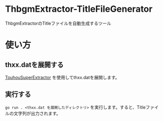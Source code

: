 # ThbgmExtractor-TitleFileGenerator
ThbgmExtractorのTitleファイルを自動生成するツール

# 使い方
## thxx.datを展開する
[TouhouSuperExtractor](https://resemblances.click3.org/product_list/index.cgi/detail/61) を使用してthxx.datを展開します。

## 実行する
`go run . <thxx.dat を展開したディレクトリ>` を実行します。すると、Titleファイルの文字列が出力されます。